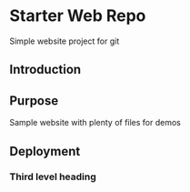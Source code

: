 # Starter Web Repo

Simple website project for git

## Introduction

## Purpose

Sample website with plenty of files for demos

## Deployment

### Third level heading